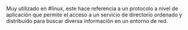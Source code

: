 Muy utilizado en #linux, este hace referencia a un protocolo a nivel de aplicación que permite el acceso a un servicio de directorio ordenado y distribuido para buscar diversa información en un entorno de red.